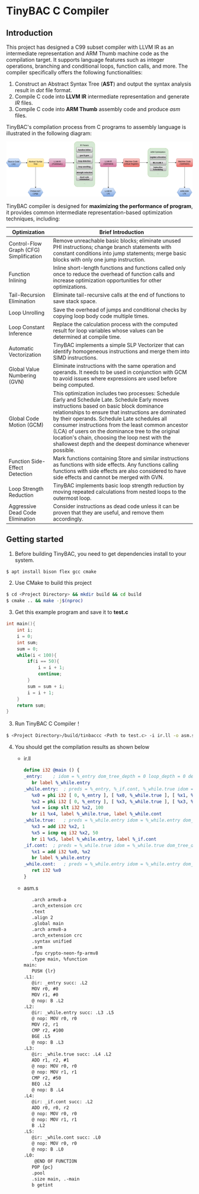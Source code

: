 # TinyBAC C Compiler
## Introduction

This project has designed a C99 subset compiler with LLVM IR as an intermediate representation and ARM Thumb machine code as the compilation target. It supports language features such as integer operations, branching and conditional loops, function calls, and more. The compiler specifically offers the following functionalities:

1. Construct an Abstract Syntax Tree (**AST**) and output the syntax analysis result in *dot* file format.
2. Compile C code into **LLVM IR** intermediate representation and generate *IR* files.
3. Compile C code into **ARM Thumb** assembly code and produce *asm* files.

TinyBAC's compilation process from C programs to assembly language is illustrated in the following diagram:

![project_structure](imgs/proj_structure.png)

TinyBAC compiler is designed for **maximizing the performance of program**, it provides common intermediate representation-based optimization techniques, including:

| Optimization                            | Brief Introduction                                           |
| --------------------------------------- | ------------------------------------------------------------ |
| Control-Flow Graph (CFG) Simplification | Remove unreachable basic blocks; eliminate unused PHI instructions; change branch statements with constant conditions into jump statements; merge basic blocks with only one jump instruction. |
| Function Inlining                       | Inline short-length functions and functions called only once to reduce the overhead of function calls and increase optimization opportunities for other optimizations. |
| Tail-Recursion Elimination              | Eliminate tail-recursive calls at the end of functions to save stack space. |
| Loop Unrolling                          | Save the overhead of jumps and conditional checks by copying loop body code multiple times. |
| Loop Constant Inference                 | Replace the calculation process with the computed result for loop variables whose values can be determined at compile time. |
| Automatic Vectorization                 | TinyBAC implements a simple SLP Vectorizer that can identify homogeneous instructions and merge them into SIMD instructions. |
| Global Value Numbering (GVN)            | Eliminate instructions with the same operation and operands. It needs to be used in conjunction with GCM to avoid issues where expressions are used before being computed. |
| Global Code Motion (GCM)                | This optimization includes two processes: Schedule Early and Schedule Late. Schedule Early moves instructions based on basic block dominance relationships to ensure that instructions are dominated by their operands. Schedule Late schedules all consumer instructions from the least common ancestor (LCA) of users on the dominance tree to the original location's chain, choosing the loop nest with the shallowest depth and the deepest dominance whenever possible. |
| Function Side-Effect Detection          | Mark functions containing Store and similar instructions as functions with side effects. Any functions calling functions with side effects are also considered to have side effects and cannot be merged with GVN. |
| Loop Strength Reduction                 | TinyBAC implements basic loop strength reduction by moving repeated calculations from nested loops to the outermost loop. |
| Aggressive Dead Code Elimination        | Consider instructions as dead code unless it can be proven that they are useful, and remove them accordingly. |

## Getting started

1. Before building TinyBAC, you need to get dependencies install to your system.

```bash
$ apt install bison flex gcc cmake
```

2. Use CMake to build this project

``` bash
$ cd <Project Directory> && mkdir build && cd build
$ cmake .. && make -j$(nproc)
```

3. Get this example program and save it to **test.c**

```c
int main(){
    int i;
    i = 0;
    int sum;
    sum = 0;
    while(i < 100){
        if(i == 50){
            i = i + 1;
            continue;
        }
        sum = sum + i;
        i = i + 1;
    }
    return sum;
}
```

3. Run TinyBAC C Compiler！

```bash
$ <Project Directory>/build/tinbaccc <Path to test.c> -i ir.ll -o asm.s 
```

4. You should get the compilation results as shown below

   * ir.ll

     ```llvm
     define i32 @main () {
     _entry:	; idom = %_entry dom_tree_depth = 0 loop_depth = 0 def_depth = 1
     	br label %_while.entry
     _while.entry:	; preds = %_entry, %_if.cont, %_while.true idom = %_entry dom_tree_depth = 1 loop_depth = 1 def_depth = 2
     	%x0 = phi i32 [ 0, %_entry ], [ %x0, %_while.true ], [ %x1, %_if.cont ]
     	%x2 = phi i32 [ 0, %_entry ], [ %x3, %_while.true ], [ %x3, %_if.cont ]
     	%x4 = icmp slt i32 %x2, 100
     	br i1 %x4, label %_while.true, label %_while.cont
     _while.true:	; preds = %_while.entry idom = %_while.entry dom_tree_depth = 2 loop_depth = 1 def_depth = 3
     	%x3 = add i32 %x2, 1
     	%x5 = icmp eq i32 %x2, 50
     	br i1 %x5, label %_while.entry, label %_if.cont
     _if.cont:	; preds = %_while.true idom = %_while.true dom_tree_depth = 3 loop_depth = 1 def_depth = 4
     	%x1 = add i32 %x0, %x2
     	br label %_while.entry
     _while.cont:	; preds = %_while.entry idom = %_while.entry dom_tree_depth = 2 loop_depth = 0 def_depth = 3
     	ret i32 %x0
     }
     ```

   * asm.s

     ```assembly
     	.arch armv8-a
     	.arch_extension crc
     	.text
     	.align 2
     	.global main
     	.arch armv8-a
     	.arch_extension crc
     	.syntax unified
     	.arm
     	.fpu crypto-neon-fp-armv8
     	.type main, %function
     main:
     	PUSH {lr}
     .L1:
     	@ir: _entry succ: .L2
     	MOV r0, #0
     	MOV r1, #0
     	@ nop: B .L2
     .L2:
     	@ir: _while.entry succ: .L3 .L5
     	@ nop: MOV r0, r0
     	MOV r2, r1
     	CMP r2, #100
     	BGE .L5
     	@ nop: B .L3
     .L3:
     	@ir: _while.true succ: .L4 .L2
     	ADD r1, r2, #1
     	@ nop: MOV r0, r0
     	@ nop: MOV r1, r1
     	CMP r2, #50
     	BEQ .L2
     	@ nop: B .L4
     .L4:
     	@ir: _if.cont succ: .L2
     	ADD r0, r0, r2
     	@ nop: MOV r0, r0
     	@ nop: MOV r1, r1
     	B .L2
     .L5:
     	@ir: _while.cont succ: .L0
     	@ nop: MOV r0, r0
     	@ nop: B .L0
     .L0:
     	 @END OF FUNCTION
     	POP {pc}
     	.pool
     	.size main, .-main
     	b getint
     ```

     